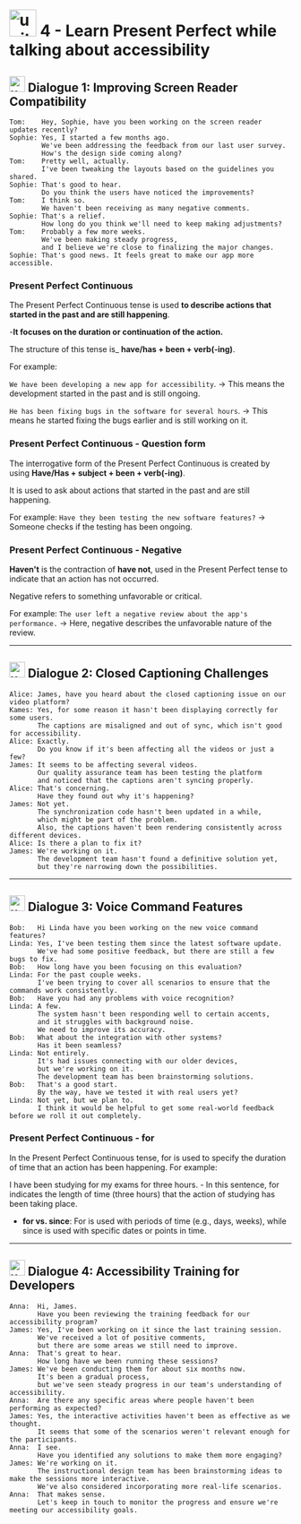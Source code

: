 # <img width="48" height="48" src="https://img.icons8.com/emoji/48/united-kingdom-emoji.png" alt="united-kingdom-emoji"/> 4 - Learn Present Perfect while talking about accessibility

## <img width="28" height="28" src="https://img.icons8.com/emoji/28/united-kingdom-emoji.png" alt="united-kingdom-emoji"/>  Dialogue 1: Improving Screen Reader Compatibility

```
Tom:    Hey, Sophie, have you been working on the screen reader updates recently?
Sophie: Yes, I started a few months ago.
        We've been addressing the feedback from our last user survey.
        How's the design side coming along?
Tom:    Pretty well, actually.
        I've been tweaking the layouts based on the guidelines you shared.
Sophie: That's good to hear.
        Do you think the users have noticed the improvements?
Tom:    I think so.
        We haven't been receiving as many negative comments.
Sophie: That's a relief.
        How long do you think we'll need to keep making adjustments?
Tom:    Probably a few more weeks.
        We've been making steady progress,
        and I believe we're close to finalizing the major changes.
Sophie: That's good news. It feels great to make our app more accessible.
```

### Present Perfect Continuous

The Present Perfect Continuous tense is used **to describe actions that started in the past and are still happening**. 

-**It focuses on the duration or continuation of the action.** 

The structure of this tense is_ **have/has + been + verb(-ing)**. 

For example:

`We have been developing a new app for accessibility`. -> This means the development started in the past and is still ongoing.

`He has been fixing bugs in the software for several hours`. -> This means he started fixing the bugs earlier and is still working on it.

### Present Perfect Continuous - Question form

The interrogative form of the Present Perfect Continuous is created by using **Have/Has + subject + been + verb(-ing)**. 

It is used to ask about actions that started in the past and are still happening. 

For example: `Have they been testing the new software features?` -> Someone checks if the testing has been ongoing.

### Present Perfect Continuous - Negative

**Haven't** is the contraction of **have not**, used in the Present Perfect tense to indicate that an action has not occurred.

Negative refers to something unfavorable or critical. 

For example: `The user left a negative review about the app's performance.` -> Here, negative describes the unfavorable nature of the review.

----

##  <img width="28" height="28" src="https://img.icons8.com/emoji/28/united-kingdom-emoji.png" alt="united-kingdom-emoji"/>  Dialogue 2: Closed Captioning Challenges

```
Alice: James, have you heard about the closed captioning issue on our video platform?
Kames: Yes, for some reason it hasn't been displaying correctly for some users.
       The captions are misaligned and out of sync, which isn't good for accessibility.
Alice: Exactly.
       Do you know if it's been affecting all the videos or just a few?
James: It seems to be affecting several videos.
       Our quality assurance team has been testing the platform
       and noticed that the captions aren't syncing properly.
Alice: That's concerning.
       Have they found out why it's happening?
James: Not yet.
       The synchronization code hasn't been updated in a while,
       which might be part of the problem.
       Also, the captions haven't been rendering consistently across different devices.
Alice: Is there a plan to fix it?
James: We're working on it.
       The development team hasn't found a definitive solution yet,
       but they're narrowing down the possibilities.
```

---


## <img width="28" height="28" src="https://img.icons8.com/emoji/28/united-kingdom-emoji.png" alt="united-kingdom-emoji"/>  Dialogue 3: Voice Command Features

```
Bob:   Hi Linda have you been working on the new voice command features?
Linda: Yes, I've been testing them since the latest software update.
       We've had some positive feedback, but there are still a few bugs to fix.
Bob:   How long have you been focusing on this evaluation?
Linda: For the past couple weeks.
       I've been trying to cover all scenarios to ensure that the commands work consistently.
Bob:   Have you had any problems with voice recognition?
Linda: A few.
       The system hasn't been responding well to certain accents,
       and it struggles with background noise.
       We need to improve its accuracy.
Bob:   What about the integration with other systems?
       Has it been seamless?
Linda: Not entirely.
       It's had issues connecting with our older devices,
       but we're working on it.
       The development team has been brainstorming solutions.
Bob:   That's a good start.
       By the way, have we tested it with real users yet?
Linda: Not yet, but we plan to.
       I think it would be helpful to get some real-world feedback before we roll it out completely.
```

### Present Perfect Continuous - for

In the Present Perfect Continuous tense, for is used to specify the duration of time that an action has been happening. For example:

I have been studying for my exams for three hours. - In this sentence, for indicates the length of time (three hours) that the action of studying has been taking place.

- **for vs. since**: For is used with periods of time (e.g., days, weeks), while since is used with specific dates or points in time.
  
---


## <img width="28" height="28" src="https://img.icons8.com/emoji/28/united-kingdom-emoji.png" alt="united-kingdom-emoji"/>  Dialogue 4: Accessibility Training for Developers

```
Anna:  Hi, James.
       Have you been reviewing the training feedback for our accessibility program?
James: Yes, I've been working on it since the last training session.
       We've received a lot of positive comments,
       but there are some areas we still need to improve.                  
Anna:  That's great to hear.
       How long have we been running these sessions?
James: We've been conducting them for about six months now.
       It's been a gradual process,
       but we've seen steady progress in our team's understanding of accessibility.
Anna:  Are there any specific areas where people haven't been performing as expected?
James: Yes, the interactive activities haven't been as effective as we thought.
       It seems that some of the scenarios weren't relevant enough for the participants.
Anna:  I see.
       Have you identified any solutions to make them more engaging?
James: We're working on it.
       The instructional design team has been brainstorming ideas to make the sessions more interactive.
       We've also considered incorporating more real-life scenarios.
Anna:  That makes sense.
       Let's keep in touch to monitor the progress and ensure we're meeting our accessibility goals.
```
